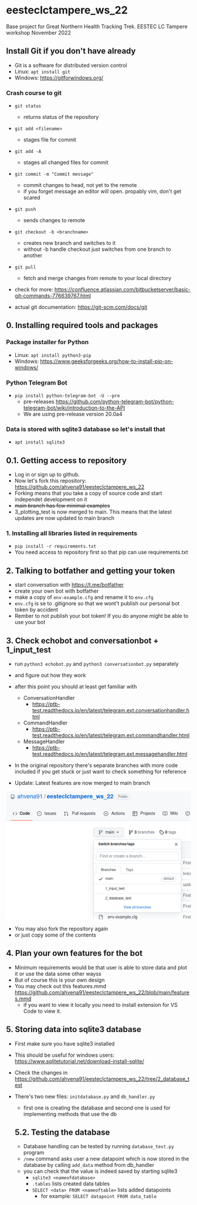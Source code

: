 # eesteclctampere_ws_22
Base project for Great Northern Health Tracking Trek. EESTEC LC Tampere workshop November 2022

## Install Git if you don't have already

- Git is a software for distributed version control
- Linux: `apt install git`
- Windows: https://gitforwindows.org/

### Crash course to git

- `git status`
  - returns status of the repository
- `git add <filename>`
  - stages file for commit
- `git add -A`
  - stages all changed files for commit
- `git commit -m "Commit message"`
  - commit changes to head, not yet to the remote
  - if you forget message an editor will open. propably vim, don't get scared
- `git push`
  - sends changes to remote
- `git checkout -b <branchname>`
  - creates new branch and switches to it
  - without -b handle checkout just switches from one branch to another
- `git pull`
  - fetch and merge changes from remote to your local directory

- check for more: https://confluence.atlassian.com/bitbucketserver/basic-git-commands-776639767.html
- actual git documentation: https://git-scm.com/docs/git

## 0. Installing required tools and packages

### Package installer for Python

- Linux: `apt install python3-pip`
- Windows: https://www.geeksforgeeks.org/how-to-install-pip-on-windows/

### Python Telegram Bot 

- `pip install python-telegram-bot -U --pre`
  - pre-releases https://github.com/python-telegram-bot/python-telegram-bot/wiki/introduction-to-the-API
  - We are using pre-release version 20.0a4

### Data is stored with sqlite3 database so let's install that

- `apt install sqlite3`

## 0.1. Getting access to repository

- Log in or sign up to github.
- Now let's fork this repository: https://github.com/ahvena91/eesteclctampere_ws_22
- Forking means that you take a copy of source code and start independet development on it
- ~~main branch has few minimal examples~~ 
- 3_plotting_test is now merged to main. This means that the latest updates are now updated to main branch

### 1. Installing all libraries listed in requirements

- `pip install -r requirements.txt`
- You need access to repository first so that pip can use requirements.txt

## 2. Talking to botfather and getting your token

- start conversation with https://t.me/botfather
- create your own bot with botfather
- make a copy of `env-example.cfg` and rename it to `env.cfg`
- `env.cfg` is se to .gitignore so that we wont't publish our personal bot token by accident
- Rember to not publish your bot token! If you do anyone might be able to use your bot

## 3. Check echobot and conversationbot + 1_input_test

- run `python3 echobot.py` and `python3 conversationbot.py` separately
- and figure out how they work
- after this point you should at least get familiar with
  - ConversationHandler
    - https://ptb-test.readthedocs.io/en/latest/telegram.ext.conversationhandler.html
  - CommandHandler
    - https://ptb-test.readthedocs.io/en/latest/telegram.ext.commandhandler.html
  - MessageHandler
    - https://ptb-test.readthedocs.io/en/latest/telegram.ext.messagehandler.html
- In the original repository there's separate branches with more code included if you get stuck or just want to check something for reference

- Update: Latest features are now merged to main branch

![Branches](images/branches1.png)

- You may also fork the repository again 
- or just copy some of the contents

## 4. Plan your own features for the bot

- Minimum requirements would be that user is able to store data and plot it or use the data some other wayss
- But of course this is your own design 
- You may check out this features.mmd https://github.com/ahvena91/eesteclctampere_ws_22/blob/main/features.mmd
  - if you want to view it locally you need to install extension for VS Code to view it.

## 5. Storing data into sqlite3 database

- First make sure you have sqlite3 installed
- This should be useful for windows users: https://www.sqlitetutorial.net/download-install-sqlite/

- Check the changes in https://github.com/ahvena91/eesteclctampere_ws_22/tree/2_database_test
- There's two new files: `initdatabase.py` and `db_handler.py`
  - first one is creating the database and second one is used for implementing methods that use the db

  ## 5.2. Testing the database

  - Database handling can be tested by running `database_test.py` program 
  - `/new` command asks user a new datapoint which is now stored in the database by calling `add_data` method from db_handler
  - you can check that the value is indeed saved by starting sqlite3
    - `sqlite3 <nameofdatabase>`
    - `.tables` lists created data tables
    - `SELECT <data> FROM <nameoftable>` lists added datapoints
      - for example: `SELECT datapoint FROM data_table`
